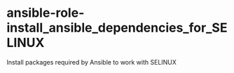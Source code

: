 # ansible-role-install_ansible_dependencies_for_SELINUX
Install packages required by Ansible to work with SELINUX
